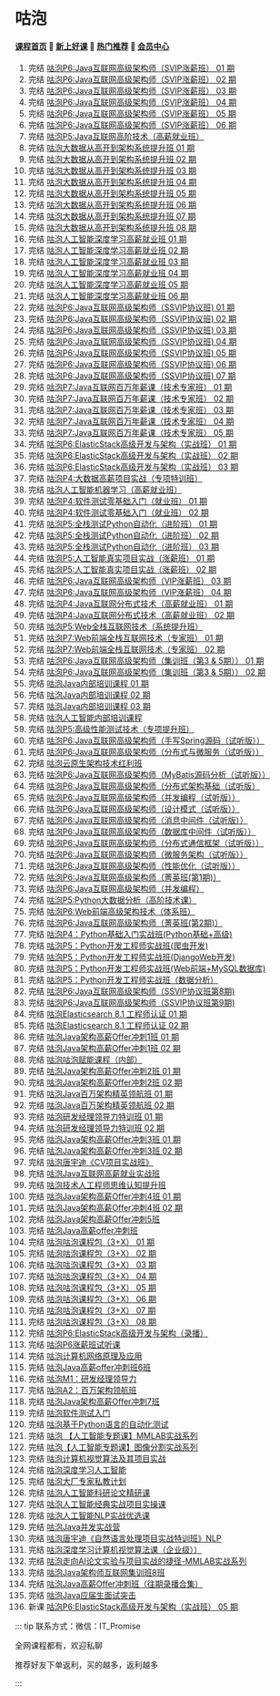 # 咕泡

#### [**课程首页**](../../README.md) 💖 [**新上好课**](./xshk.md) 💖 [**热门推荐**](./rmtj.md) 💖 [**会员中心**](./vip.md)

1. 完结 [咕泡P6:Java互联网高级架构师（SVIP涨薪班） 01 期](https://ke.gupaoedu.cn/course/vip/288)
2. 完结 [咕泡P6:Java互联网高级架构师（SVIP涨薪班） 02 期](https://ke.gupaoedu.cn/course/vip/288)
3. 完结 [咕泡P6:Java互联网高级架构师（SVIP涨薪班） 03 期](https://ke.gupaoedu.cn/course/vip/288)
4. 完结 [咕泡P6:Java互联网高级架构师（SVIP涨薪班） 04 期](https://ke.gupaoedu.cn/course/vip/288)
5. 完结 [咕泡P6:Java互联网高级架构师（SVIP涨薪班） 05 期](https://ke.gupaoedu.cn/course/vip/288)
6. 完结 [咕泡P6:Java互联网高级架构师（SVIP涨薪班） 06 期](https://ke.gupaoedu.cn/course/vip/288)
7. 完结 [咕泡P5:Java互联网高阶技术（高薪就业班）](https://ke.gupaoedu.cn/course/vip/292)
8. 完结 [咕泡大数据从高开到架构系统提升班 01 期](https://ke.gupaoedu.cn/course/vip/293)
9. 完结 [咕泡大数据从高开到架构系统提升班 02 期](https://ke.gupaoedu.cn/course/vip/293)
10. 完结 [咕泡大数据从高开到架构系统提升班 03 期](https://ke.gupaoedu.cn/course/vip/293)
11. 完结 [咕泡大数据从高开到架构系统提升班 04 期](https://ke.gupaoedu.cn/course/vip/293)
12. 完结 [咕泡大数据从高开到架构系统提升班 05 期](https://ke.gupaoedu.cn/course/vip/293)
13. 完结 [咕泡大数据从高开到架构系统提升班 06 期](https://ke.gupaoedu.cn/course/vip/293)
14. 完结 [咕泡大数据从高开到架构系统提升班 07 期](https://ke.gupaoedu.cn/course/vip/293)
15. 完结 [咕泡大数据从高开到架构系统提升班 08 期](https://ke.gupaoedu.cn/course/vip/293)
16. 完结 [咕泡人工智能深度学习高薪就业班 01 期](https://ke.gupaoedu.cn/course/vip/294)
17. 完结 [咕泡人工智能深度学习高薪就业班 02 期](https://ke.gupaoedu.cn/course/vip/294)
18. 完结 [咕泡人工智能深度学习高薪就业班 03 期](https://ke.gupaoedu.cn/course/vip/294)
19. 完结 [咕泡人工智能深度学习高薪就业班 04 期](https://ke.gupaoedu.cn/course/vip/294)
20. 完结 [咕泡人工智能深度学习高薪就业班 05 期](https://ke.gupaoedu.cn/course/vip/294)
21. 完结 [咕泡人工智能深度学习高薪就业班 06 期](https://ke.gupaoedu.cn/course/vip/294)
22. 完结 [咕泡P6:Java互联网高级架构师（SSVIP协议班) 01 期](https://ke.gupaoedu.cn/course/vip/297)
23. 完结 [咕泡P6:Java互联网高级架构师（SSVIP协议班) 02 期](https://ke.gupaoedu.cn/course/vip/297)
24. 完结 [咕泡P6:Java互联网高级架构师（SSVIP协议班) 03 期](https://ke.gupaoedu.cn/course/vip/297)
25. 完结 [咕泡P6:Java互联网高级架构师（SSVIP协议班) 04 期](https://ke.gupaoedu.cn/course/vip/297)
26. 完结 [咕泡P6:Java互联网高级架构师（SSVIP协议班) 05 期](https://ke.gupaoedu.cn/course/vip/297)
27. 完结 [咕泡P6:Java互联网高级架构师（SSVIP协议班) 06 期](https://ke.gupaoedu.cn/course/vip/297)
28. 完结 [咕泡P6:Java互联网高级架构师（SSVIP协议班) 07 期](https://ke.gupaoedu.cn/course/vip/297)
29. 完结 [咕泡P7:Java互联网百万年薪课（技术专家班） 01 期](https://ke.gupaoedu.cn/course/vip/1000)
30. 完结 [咕泡P7:Java互联网百万年薪课（技术专家班） 02 期](https://ke.gupaoedu.cn/course/vip/1000)
31. 完结 [咕泡P7:Java互联网百万年薪课（技术专家班） 03 期](https://ke.gupaoedu.cn/course/vip/1000)
32. 完结 [咕泡P7:Java互联网百万年薪课（技术专家班） 04 期](https://ke.gupaoedu.cn/course/vip/1000)
33. 完结 [咕泡P7:Java互联网百万年薪课（技术专家班） 05 期](https://ke.gupaoedu.cn/course/vip/1000)
34. 完结 [咕泡P6:ElasticStack高级开发与架构（实战班） 01 期](https://ke.gupaoedu.cn/course/vip/1002)
35. 完结 [咕泡P6:ElasticStack高级开发与架构（实战班） 02 期](https://ke.gupaoedu.cn/course/vip/1002)
36. 完结 [咕泡P6:ElasticStack高级开发与架构（实战班） 03 期](https://ke.gupaoedu.cn/course/vip/1002)
37. 完结 [咕泡P4:大数据高薪项目实战（专项特训班）](https://ke.gupaoedu.cn/course/vip/1004)
38. 完结 [咕泡人工智能机器学习（高薪就业班）](https://ke.gupaoedu.cn/course/vip/1007)
39. 完结 [咕泡P4:软件测试零基础入门（就业班） 01 期](https://ke.gupaoedu.cn/course/vip/1008)
40. 完结 [咕泡P4:软件测试零基础入门（就业班） 02 期](https://ke.gupaoedu.cn/course/vip/1008)
41. 完结 [咕泡P5:全栈测试Python自动化（进阶班） 01 期](https://ke.gupaoedu.cn/course/vip/1010)
42. 完结 [咕泡P5:全栈测试Python自动化（进阶班） 02 期](https://ke.gupaoedu.cn/course/vip/1010)
43. 完结 [咕泡P5:全栈测试Python自动化（进阶班） 03 期](https://ke.gupaoedu.cn/course/vip/1010)
44. 完结 [咕泡P5:人工智能真实项目实战（涨薪班） 01 期](https://ke.gupaoedu.cn/course/vip/1013)
45. 完结 [咕泡P5:人工智能真实项目实战（涨薪班） 02 期](https://ke.gupaoedu.cn/course/vip/1013)
46. 完结 [咕泡P6:Java互联网高级架构师（VIP涨薪班） 03 期](https://ke.gupaoedu.cn/course/vip/1042)
47. 完结 [咕泡P6:Java互联网高级架构师（VIP涨薪班） 04 期](https://ke.gupaoedu.cn/course/vip/1042)
48. 完结 [咕泡P4:Java互联网分布式技术（高薪就业班） 01 期](https://ke.gupaoedu.cn/course/vip/1048)
49. 完结 [咕泡P4:Java互联网分布式技术（高薪就业班） 02 期](https://ke.gupaoedu.cn/course/vip/1048)
50. 完结 [咕泡P5:Web全栈互联网技术（系统提升班）](https://ke.gupaoedu.cn/course/vip/1072)
51. 完结 [咕泡P7:Web前端全栈互联网技术（专家班） 01 期](https://ke.gupaoedu.cn/course/vip/1095)
52. 完结 [咕泡P7:Web前端全栈互联网技术（专家班） 02 期](https://ke.gupaoedu.cn/course/vip/1095)
53. 完结 [咕泡P6:Java互联网高级架构师（集训班（第3 & 5期）） 01 期](https://ke.gupaoedu.cn/course/vip/1099)
54. 完结 [咕泡P6:Java互联网高级架构师（集训班（第3 & 5期）） 02 期](https://ke.gupaoedu.cn/course/vip/1099)
55. 完结 [咕泡Java内部培训课程 01 期](https://ke.gupaoedu.cn/course/vip/1117)
56. 完结 [咕泡Java内部培训课程 02 期](https://ke.gupaoedu.cn/course/vip/1117)
57. 完结 [咕泡Java内部培训课程 03 期](https://ke.gupaoedu.cn/course/vip/1117)
58. 完结 [咕泡人工智能内部培训课程](https://ke.gupaoedu.cn/course/vip/1128)
59. 完结 [咕泡P5:高级性能测试技术（专项提升班）](https://ke.gupaoedu.cn/course/vip/1132)
60. 完结 [咕泡P6:Java互联网高级架构师（手写Spring源码（试听版））](https://ke.gupaoedu.cn/course/vip/1230)
61. 完结 [咕泡P6:Java互联网高级架构师（分布式与微服务（试听版））](https://ke.gupaoedu.cn/course/vip/1231)
62. 完结 [咕泡云原生架构技术红利班](https://ke.gupaoedu.cn/course/vip/1240)
63. 完结 [咕泡P6:Java互联网高级架构师（MyBatis源码分析（试听版））](https://ke.gupaoedu.cn/course/vip/1242)
64. 完结 [咕泡P6:Java互联网高级架构师（分布式架构基础（试听版）](https://ke.gupaoedu.cn/course/vip/1243)
65. 完结 [咕泡P6:Java互联网高级架构师（并发编程（试听版））](https://ke.gupaoedu.cn/course/vip/1244)
66. 完结 [咕泡P6:Java互联网高级架构师（设计模式（试听版））](https://ke.gupaoedu.cn/course/vip/1248)
67. 完结 [咕泡P6:Java互联网高级架构师（消息中间件（试听版））](https://ke.gupaoedu.cn/course/vip/1250)
68. 完结 [咕泡P6:Java互联网高级架构师（数据库中间件（试听版））](https://ke.gupaoedu.cn/course/vip/1251)
69. 完结 [咕泡P6:Java互联网高级架构师（分布式通信框架（试听版））](https://ke.gupaoedu.cn/course/vip/1252)
70. 完结 [咕泡P6:Java互联网高级架构师（微服务架构（试听版））](https://ke.gupaoedu.cn/course/vip/1253)
71. 完结 [咕泡P6:Java互联网高级架构师（性能优化（试听版））](https://ke.gupaoedu.cn/course/vip/1254)
72. 完结 [咕泡P6:Java互联网高级架构师（菁英班(第1期)）](https://ke.gupaoedu.cn/course/vip/1281)
73. 完结 [咕泡P6:Java互联网高级架构师（并发编程）](https://ke.gupaoedu.cn/course/vip/1289)
74. 完结 [咕泡P5:Python大数据分析（高阶技术课）](https://ke.gupaoedu.cn/course/vip/1298)
75. 完结 [咕泡P6:Web前端高级架构技术（体系班）](https://ke.gupaoedu.cn/course/vip/1299)
76. 完结 [咕泡P6:Java互联网高级架构师（菁英班(第2期)）](https://ke.gupaoedu.cn/course/vip/1300)
77. 完结 [咕泡P4：Python基础入门实战班(Python基础+高级)](https://ke.gupaoedu.cn/course/vip/1337)
78. 完结 [咕泡P5：Python开发工程师实战班(爬虫开发)](https://ke.gupaoedu.cn/course/vip/1338)
79. 完结 [咕泡P5：Python开发工程师实战班(DjangoWeb开发)](https://ke.gupaoedu.cn/course/vip/1339)
80. 完结 [咕泡P5：Python开发工程师实战班(Web前端+MySQL数据库)](https://ke.gupaoedu.cn/course/vip/1340)
81. 完结 [咕泡P5：Python开发工程师实战班（数据分析）](https://ke.gupaoedu.cn/course/vip/1343)
82. 完结 [咕泡P6:Java互联网高级架构师（SSVIP协议班第8期)](https://ke.gupaoedu.cn/course/vip/1356)
83. 完结 [咕泡P6:Java互联网高级架构师（SSVIP协议班第9期)](https://ke.gupaoedu.cn/course/vip/1378)
84. 完结 [咕泡Elasticsearch 8.1 工程师认证 01 期](https://ke.gupaoedu.cn/course/vip/1387)
85. 完结 [咕泡Elasticsearch 8.1 工程师认证 02 期](https://ke.gupaoedu.cn/course/vip/1387)
86. 完结 [咕泡Java架构高薪Offer冲刺1班 01 期](https://ke.gupaoedu.cn/course/vip/1430)
87. 完结 [咕泡Java架构高薪Offer冲刺1班 02 期](https://ke.gupaoedu.cn/course/vip/1430)
88. 完结 [咕泡咕泡赋能课程（内部）](https://ke.gupaoedu.cn/course/vip/1445)
89. 完结 [咕泡Java架构高薪Offer冲刺2班 01 期](https://ke.gupaoedu.cn/course/vip/1482)
90. 完结 [咕泡Java架构高薪Offer冲刺2班 02 期](https://ke.gupaoedu.cn/course/vip/1482)
91. 完结 [咕泡Java百万架构精英领航班 01 期](https://ke.gupaoedu.cn/course/vip/1508)
92. 完结 [咕泡Java百万架构精英领航班 02 期](https://ke.gupaoedu.cn/course/vip/1508)
93. 完结 [咕泡研发经理领导力特训班 01 期](https://ke.gupaoedu.cn/course/vip/1509)
94. 完结 [咕泡研发经理领导力特训班 02 期](https://ke.gupaoedu.cn/course/vip/1509)
95. 完结 [咕泡Java架构高薪Offer冲刺3班 01 期](https://ke.gupaoedu.cn/course/vip/1520)
96. 完结 [咕泡Java架构高薪Offer冲刺3班 02 期](https://ke.gupaoedu.cn/course/vip/1520)
97. 完结 [咕泡唐宇迪《CV项目实战班》](https://ke.gupaoedu.cn/course/vip/1531)
98. 完结 [咕泡Java互联网高薪就业实战班](https://ke.gupaoedu.cn/course/vip/1544)
99. 完结 [咕泡技术人工程师思维认知提升班](https://ke.gupaoedu.cn/course/vip/1545)
100. 完结 [咕泡Java架构高薪Offer冲刺4班 01 期](https://ke.gupaoedu.cn/course/vip/1547)
101. 完结 [咕泡Java架构高薪Offer冲刺4班 02 期](https://ke.gupaoedu.cn/course/vip/1547)
102. 完结 [咕泡Java架构高薪Offer冲刺5班](https://ke.gupaoedu.cn/course/vip/1585)
103. 完结 [咕泡Java高薪offer冲刺班](https://ke.gupaoedu.cn/course/vip/1586)
104. 完结 [咕泡咕泡课程包（3+X） 01 期](https://ke.gupaoedu.cn/course/vip/1607)
105. 完结 [咕泡咕泡课程包（3+X） 02 期](https://ke.gupaoedu.cn/course/vip/1607)
106. 完结 [咕泡咕泡课程包（3+X） 03 期](https://ke.gupaoedu.cn/course/vip/1607)
107. 完结 [咕泡咕泡课程包（3+X） 04 期](https://ke.gupaoedu.cn/course/vip/1607)
108. 完结 [咕泡咕泡课程包（3+X） 05 期](https://ke.gupaoedu.cn/course/vip/1607)
109. 完结 [咕泡咕泡课程包（3+X） 06 期](https://ke.gupaoedu.cn/course/vip/1607)
110. 完结 [咕泡咕泡课程包（3+X） 07 期](https://ke.gupaoedu.cn/course/vip/1607)
111. 完结 [咕泡咕泡课程包（3+X） 08 期](https://ke.gupaoedu.cn/course/vip/1607)
112. 完结 [咕泡P6:ElasticStack高级开发与架构（录播）](https://ke.gupaoedu.cn/course/vip/1616)
113. 完结 [咕泡P6涨薪班试听课](https://ke.gupaoedu.cn/course/vip/1675)
114. 完结 [咕泡计算机网络原理及应用](https://ke.gupaoedu.cn/course/vip/1720)
115. 完结 [咕泡Java高薪offer冲刺班6班](https://ke.gupaoedu.cn/course/vip/1729)
116. 完结 [咕泡M1：研发经理领导力](https://ke.gupaoedu.cn/course/vip/1776)
117. 完结 [咕泡A2：百万架构领航班](https://ke.gupaoedu.cn/course/vip/1777)
118. 完结 [咕泡Java架构高薪Offer冲刺7班](https://ke.gupaoedu.cn/course/vip/1802)
119. 完结 [咕泡软件测试入门](https://ke.gupaoedu.cn/course/vip/1809)
120. 完结 [咕泡基于Python语言的自动化测试](https://ke.gupaoedu.cn/course/vip/1810)
121. 完结 [咕泡 【人工智能专题课】MMLAB实战系列](https://ke.gupaoedu.cn/course/vip/1824)
122. 完结 [咕泡【人工智能专题课】图像分割实战系列](https://ke.gupaoedu.cn/course/vip/1825)
123. 完结 [咕泡计算机视觉算法及其项目实战](https://ke.gupaoedu.cn/course/vip/1826)
124. 完结 [咕泡深度学习人工智能](https://ke.gupaoedu.cn/course/vip/1831)
125. 完结 [咕泡大厂专家私教计划](https://ke.gupaoedu.cn/course/vip/1837)
126. 完结 [咕泡人工智能科研论文精研课](https://ke.gupaoedu.cn/course/vip/1839)
127. 完结 [咕泡人工智能经典实战项目实操课](https://ke.gupaoedu.cn/course/vip/1840)
128. 完结 [咕泡人工智能NLP实战优选课](https://ke.gupaoedu.cn/course/vip/1842)
129. 完结 [咕泡Java并发实战营](https://ke.gupaoedu.cn/course/vip/1848)
130. 完结 [咕泡唐宇迪《自然语言处理项目实战特训班》NLP](https://ke.gupaoedu.cn/course/vip/1852)
131. 完结 [咕泡深度学习计算机视觉算法课（企业级））](https://ke.gupaoedu.cn/course/vip/1859)
132. 完结 [咕泡⾛向AI论⽂实验与项⽬实战的捷径-MMLAB实战系列](https://ke.gupaoedu.cn/course/vip/1863)
133. 完结 [咕泡Java架构师互联网集训班8班](https://ke.gupaoedu.cn/course/vip/1868)
134. 完结 [咕泡Java高薪Offer冲刺班（往期录播合集）](https://ke.gupaoedu.cn/course/vip/1873)
135. 完结 [咕泡Java应届生面试突击](https://ke.gupaoedu.cn/course/vip/1877)
135. 新课 [咕泡P6:ElasticStack高级开发与架构（实战班） 05 期](https://ke.gupaoedu.cn/course/vip/1002)

::: tip
联系方式：微信：IT_Promise

全网课程都有，欢迎私聊

推荐好友下单返利，买的越多，返利越多

:::